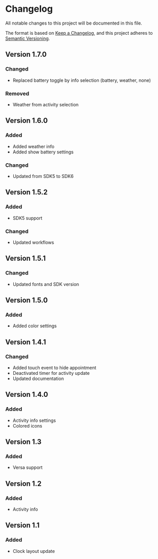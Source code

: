 # Changelog
All notable changes to this project will be documented in this file.
 
The format is based on [Keep a Changelog](https://keepachangelog.com/en/1.0.0/),
and this project adheres to [Semantic Versioning](https://semver.org/spec/v2.0.0.html).

## Version 1.7.0

### Changed
- Replaced battery toggle by info selection (battery, weather, none)

### Removed 
- Weather from activity selection

## Version 1.6.0

### Added
- Added weather info
- Added show battery settings
  
### Changed
- Updated from SDK5 to SDK6

## Version 1.5.2

### Added
- SDK5 support

### Changed
- Updated workflows

## Version 1.5.1

### Changed
- Updated fonts and SDK version

## Version 1.5.0

### Added
- Added color settings

## Version 1.4.1

### Changed
- Added touch event to hide appointment
- Deactivated timer for activity update
- Updated documentation

## Version 1.4.0

### Added
- Activity info settings
- Colored icons

## Version 1.3

### Added
- Versa support

## Version 1.2

### Added
- Activity info

## Version 1.1

### Added
- Clock layout update
